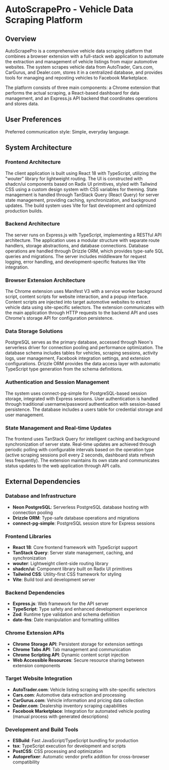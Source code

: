 # AutoScrapePro - Vehicle Data Scraping Platform

## Overview

AutoScrapePro is a comprehensive vehicle data scraping platform that combines a browser extension with a full-stack web application to automate the extraction and management of vehicle listings from major automotive websites. The system scrapes vehicle data from AutoTrader, Cars.com, CarGurus, and Dealer.com, stores it in a centralized database, and provides tools for managing and reposting vehicles to Facebook Marketplace.

The platform consists of three main components: a Chrome extension that performs the actual scraping, a React-based dashboard for data management, and an Express.js API backend that coordinates operations and stores data.

## User Preferences

Preferred communication style: Simple, everyday language.

## System Architecture

### Frontend Architecture
The client application is built using React 18 with TypeScript, utilizing the "wouter" library for lightweight routing. The UI is constructed with shadcn/ui components based on Radix UI primitives, styled with Tailwind CSS using a custom design system with CSS variables for theming. State management is handled through TanStack Query (React Query) for server state management, providing caching, synchronization, and background updates. The build system uses Vite for fast development and optimized production builds.

### Backend Architecture
The server runs on Express.js with TypeScript, implementing a RESTful API architecture. The application uses a modular structure with separate route handlers, storage abstractions, and database connections. Database operations are handled through Drizzle ORM, which provides type-safe SQL queries and migrations. The server includes middleware for request logging, error handling, and development-specific features like Vite integration.

### Browser Extension Architecture
The Chrome extension uses Manifest V3 with a service worker background script, content scripts for website interaction, and a popup interface. Content scripts are injected into target automotive websites to extract vehicle data using site-specific selectors. The extension communicates with the main application through HTTP requests to the backend API and uses Chrome's storage API for configuration persistence.

### Data Storage Solutions
PostgreSQL serves as the primary database, accessed through Neon's serverless driver for connection pooling and performance optimization. The database schema includes tables for vehicles, scraping sessions, activity logs, user management, Facebook integration settings, and extension configurations. Drizzle ORM provides the data access layer with automatic TypeScript type generation from the schema definitions.

### Authentication and Session Management
The system uses connect-pg-simple for PostgreSQL-based session storage, integrated with Express sessions. User authentication is handled through traditional username/password authentication with session-based persistence. The database includes a users table for credential storage and user management.

### State Management and Real-time Updates
The frontend uses TanStack Query for intelligent caching and background synchronization of server state. Real-time updates are achieved through periodic polling with configurable intervals based on the operation type (active scraping sessions poll every 2 seconds, dashboard stats refresh less frequently). The extension maintains its own state and communicates status updates to the web application through API calls.

## External Dependencies

### Database and Infrastructure
- **Neon PostgreSQL**: Serverless PostgreSQL database hosting with connection pooling
- **Drizzle ORM**: Type-safe database operations and migrations
- **connect-pg-simple**: PostgreSQL session store for Express sessions

### Frontend Libraries
- **React 18**: Core frontend framework with TypeScript support
- **TanStack Query**: Server state management, caching, and synchronization
- **wouter**: Lightweight client-side routing library
- **shadcn/ui**: Component library built on Radix UI primitives
- **Tailwind CSS**: Utility-first CSS framework for styling
- **Vite**: Build tool and development server

### Backend Dependencies
- **Express.js**: Web framework for the API server
- **TypeScript**: Type safety and enhanced development experience
- **Zod**: Runtime type validation and schema definition
- **date-fns**: Date manipulation and formatting utilities

### Chrome Extension APIs
- **Chrome Storage API**: Persistent storage for extension settings
- **Chrome Tabs API**: Tab management and communication
- **Chrome Scripting API**: Dynamic content script injection
- **Web Accessible Resources**: Secure resource sharing between extension components

### Target Website Integration
- **AutoTrader.com**: Vehicle listing scraping with site-specific selectors
- **Cars.com**: Automotive data extraction and processing
- **CarGurus.com**: Vehicle information and pricing data collection
- **Dealer.com**: Dealership inventory scraping capabilities
- **Facebook Marketplace**: Integration for automated vehicle posting (manual process with generated descriptions)

### Development and Build Tools
- **ESBuild**: Fast JavaScript/TypeScript bundling for production
- **tsx**: TypeScript execution for development and scripts
- **PostCSS**: CSS processing and optimization
- **Autoprefixer**: Automatic vendor prefix addition for cross-browser compatibility